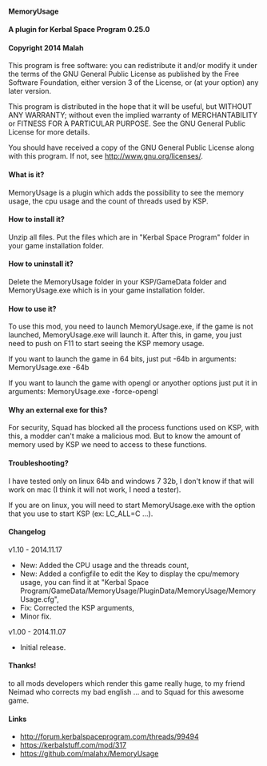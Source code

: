 ﻿#### MemoryUsage
#### A plugin for Kerbal Space Program 0.25.0
#### Copyright 2014 Malah

This program is free software: you can redistribute it and/or modify
it under the terms of the GNU General Public License as published by
the Free Software Foundation, either version 3 of the License, or
(at your option) any later version.

This program is distributed in the hope that it will be useful,
but WITHOUT ANY WARRANTY; without even the implied warranty of
MERCHANTABILITY or FITNESS FOR A PARTICULAR PURPOSE.  See the
GNU General Public License for more details.

You should have received a copy of the GNU General Public License
along with this program.  If not, see <http://www.gnu.org/licenses/>. 
 

#### What is it?

MemoryUsage is a plugin which adds the possibility to see the memory usage, the cpu usage and the count of threads used by KSP.

#### How to install it?

Unzip all files. Put the files which are in "Kerbal Space Program" folder in your game installation folder.

#### How to uninstall it?

Delete the MemoryUsage folder in your KSP/GameData folder and MemoryUsage.exe which is in your game installation folder.

#### How to use it?

To use this mod, you need to launch MemoryUsage.exe, if the game is not launched, MemoryUsage.exe will launch it. After this, in game, you just need to push on F11 to start seeing the KSP memory usage.

If you want to launch the game in 64 bits, just put -64b in arguments: MemoryUsage.exe -64b

If you want to launch the game with opengl or anyother options just put it in arguments: MemoryUsage.exe -force-opengl

#### Why an external exe for this?

For security, Squad has blocked all the process functions used on KSP, with this, a modder can't make a malicious mod. 
But to know the amount of memory used by KSP we need to access to these functions.

#### Troubleshooting?

I have tested only on linux 64b and windows 7 32b, I don't know if that will work on mac (I think it will not work, I need a tester).

If you are on linux, you will need to start MemoryUsage.exe with the option that you use to start KSP (ex: LC_ALL=C ...).

#### Changelog

v1.10 - 2014.11.17
- New: Added the CPU usage and the threads count,
- New: Added a configfile to edit the Key to display the cpu/memory usage, you can find it at "Kerbal Space Program/GameData/MemoryUsage/PluginData/MemoryUsage/MemoryUsage.cfg",
- Fix: Corrected the KSP arguments,
- Minor fix.

v1.00 - 2014.11.07
- Initial release.

#### Thanks!

to all mods developers which render this game really huge,
to my friend Neimad who corrects my bad english ...
and to Squad for this awesome game.

#### Links

- http://forum.kerbalspaceprogram.com/threads/99494
- https://kerbalstuff.com/mod/317
- https://github.com/malahx/MemoryUsage